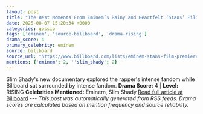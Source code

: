 ```yaml
---
layout: post
title: "The Best Moments From Eminem’s Rainy and Heartfelt ‘Stans’ Film Premiere In New York City"
date: 2025-08-07 15:20:34 +0000
categories: gossip
tags: ['eminem', 'source-billboard', 'drama-rising']
drama_score: 4
primary_celebrity: eminem
source: billboard
source_url: "https://www.billboard.com/lists/eminem-stans-film-premiere-best-moments-recap/"
mentions: {'eminem': 2, ''slim_shady': 2}
---
```


Slim Shady's new documentary explored the rapper's intense fandom while Billboard sat surrounded by intense fandom. **Drama Score:** 4 | **Level:** RISING **Celebrities Mentioned:** Eminem, Slim Shady [Read full article at Billboard](https://www.billboard.com/lists/eminem-stans-film-premiere-best-moments-recap/) --- *This post was automatically generated from RSS feeds. Drama scores are calculated based on mention frequency and source reliability.*